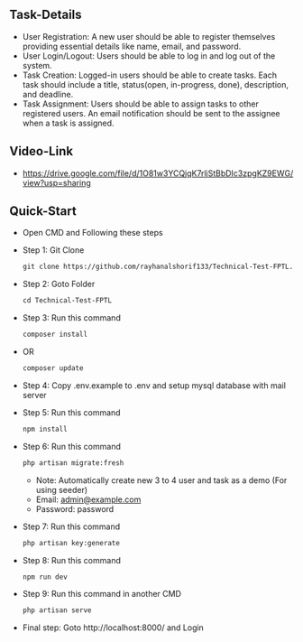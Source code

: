 ## Task-Details
- User Registration: A new user should be able to register themselves providing essential details like name, email, and password.
- User Login/Logout: Users should be able to log in and log out of the system.
- Task Creation: Logged-in users should be able to create tasks. Each task should include a title, status(open, in-progress, done), description, and deadline.
- Task Assignment: Users should be able to assign tasks to other registered users. An email notification should be sent to the assignee when a task is assigned.

## Video-Link
- https://drive.google.com/file/d/1O81w3YCQjqK7rljStBbDIc3zpgKZ9EWG/view?usp=sharing


## Quick-Start

- Open CMD and Following these steps
- Step 1: Git Clone 
  ```html
  git clone https://github.com/rayhanalshorif133/Technical-Test-FPTL.git
  ```
- Step 2: Goto Folder
  ```html
  cd Technical-Test-FPTL
  ```
- Step 3: Run this command
  ```html
  composer install
  ```
- OR
  ```html
  composer update
  ```
- Step 4: Copy .env.example to .env and setup mysql database with 
  mail server
  
- Step 5: Run this command
  ```html
  npm install 
  ```
- Step 6: Run this command
  ```html
  php artisan migrate:fresh
  ```
  - Note:
  Automatically create new 3 to 4 user and task as a demo (For using seeder)
  - Email: admin@example.com
  - Password: password
- Step 7: Run this command 
  ```html
  php artisan key:generate 
  ```
- Step 8: Run this command
  ```html
  npm run dev
  ```
- Step 9: Run this command in another CMD
  ```html
  php artisan serve
  ```
- Final step: Goto http://localhost:8000/ and Login
